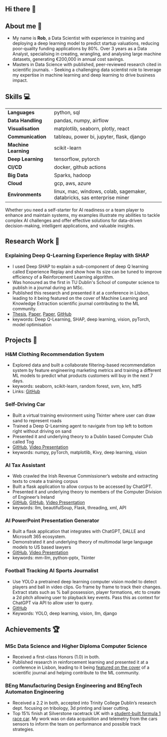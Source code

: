 ## Hi there 👋

## About me 💬

- My name is <b>Rob</b>, a Data Scientist with experience in training and deploying a deep learning model to predict startup valuations, reducing poor-quality funding applications by 80%. Over 3 years as a Data Analyst, specialising in creating, wrangling, and analysing large machine datasets, generating €200,000 in annual cost savings.
- Masters in Data Science with published, peer-reviewed research cited in scientific journals. - Seeking a challenging data scientist role to leverage my expertise in machine learning and deep learning to drive business impact.

## Skills 💻

|                      |                                                                         |
| -------------------- | ----------------------------------------------------------------------- |
| **Languages**        | python, sql                                                             |
| **Data Handling**    | pandas, numpy, airflow                                                  |
| **Visualisation**    | matplotlib, seaborn, plotly, react                                      |
| **Communication**    | tableau, power bi, jupyter, flask, django                               |
| **Machine Learning** | scikit-learn                                                            |
| **Deep Learning**    | tensorflow, pytorch                                                     |
| **CI/CD**            | docker, github actions                                                  |
| **Big Data**         | Sparks, hadoop                                                          |
| **Cloud**            | gcp, aws, azure                                                         |
| **Environments**     | linux, mac, windows, colab, sagemaker, databricks, sas enterprise miner |

Whether you need a self-starter for AI readiness or a team player to enhance and maintain systems, my examples illustrate my abilities to tackle complex AI challenges and offer effective solutions for data-driven decision-making, intelligent applications, and valuable insights.

## Research Work 🔎

### Explaining Deep Q-Learning Experience Replay with SHAP

- I used Deep SHAP to explain a sub-component of deep Q learning called Experience Replay and show how its size can be tuned to improve efficiency of a Reinforcement Learning algorithm.
- Was honoured as the first in TU Dublin's School of computer science to publish in a journal during an MSc.
- Published this research and presented it at a conference in Lisbon, leading to it being featured on the cover of Machine Learning and Knowledge Extraction scientific journal contributing to the ML community.
- [Thesis](https://arrow.tudublin.ie/cgi/viewcontent.cgi?article=1294&context=scschcomdis), [Paper](https://ceur-ws.org/Vol-3554/), [Paper](https://www.mdpi.com/2504-4990/5/4/72), [GitHub](https://github.com/rob-sullivan/tu060/tree/research)
- keywords: Deep Q-Learning, SHAP, deep learning, vision, pyTorch, model optimisation

## Projects 🚀

### H&M Clothing Recommendation System

- Explored data and built a collaborate filtering-based recommendation system by feature engineering marketing metrics and training a different ML models to predict what products customers will buy in the next 7 days.
- keywords: seaborn, scikit-learn, random forest, svm, knn, hdf5
- Links: [GitHub](https://github.com/rob-sullivan/tu060/blob/machine-learning/ca-2-recommender/attempt-2/hm-recommender.ipynb)

### Self-Driving Car

- Built a virtual training environment using Tkinter where user can draw sand to represent roads
- Trained a Deep Q-Learning agent to navigate from top left to bottom right without driving on sand
- Presented it and underlying theory to a Dublin based Computer Club called Tog
- [GitHub](https://github.com/rob-sullivan/ai/tree/artificial-intelligence-az/ai-project-2-ql-self-driving), [Video Presentation](https://www.youtube.com/watch?v=EMRRbb8yxSE)
- keywords: numpy, pyTorch, matplotlib, Kivy, deep learning, vision

### AI Tax Assistant

- Web crawled the Irish Revenue Commissioner’s website and extracting texts to create a training corpus
- Built a flask application to allow corpus to be accessed by ChatGPT.
- Presented it and underlying theory to members of the Computer Division of Engineer’s Ireland
- [GitHub](https://github.com/rob-sullivan/ai/tree/nlp/nlp/nlp-project-02), [GitHub](https://github.com/rob-sullivan/50-chatgpt-projects/tree/main/01-chatbot), [Video Presentation](https://www.youtube.com/watch?v=OuDSJ6tcSYY)
- keywords: llm, beautifulSoup, Flask, threading, xml, API

### AI PowerPoint Presentation Generator

- Built a flask application that integrates with ChatGPT, DALLE and Microsoft 365 ecosystem.
- Demonstrated it and underlying theory of multimodal large language models to US based lawyers
- [GitHub](https://github.com/rob-sullivan/50-chatgpt-projects/tree/main/presentation_generator), [Video Presentation](https://www.youtube.com/watch?v=Ttg6E8QhO0o)
- keywords: mm-llm, python-pptx, Tkinter

### Football Tracking AI Sports Journalist

- Use YOLO a pretrained deep learning computer vision model to detect players and ball in video clips. Go frame by frame to track their changes. Extract stats such as % ball possession, player formations, etc to create a 2d pitch allowing user to playback key events. Pass this as context for ChatGPT via API to allow user to query.
- [GitHub](https://github.com/rob-sullivan/ai/tree/football-tracking)
- Keywords: YOLO, deep learning, vision, llm, django

## Achievements 🏆

### MSc Data Science and Higher Diploma Computer Science

- Received a first-class Honors (1.0) in both.
- Published research in reinforcement learning and presented it at a conference in Lisbon, leading to it being [featured on the cover](https://www.mdpi.com/2504-4990/5/4) of a scientific journal and helping contribute to the ML community.

### BEng Manufacturing Design Engineering and BEngTech Automaton Engineering

- Received a 2.2 in both, accepted into Trinity College Dublin’s research dept. focusing on tribology, 3d printing and laser cutting.
- Top 15% finish at Silverstone racetrack UK with a [student-built formula 1 race car](https://www.youtube.com/watch?v=FHCj5EV999I). My work was on data acquisition and telemetry from the cars sensors to inform the team on performance and possible track strategies.
